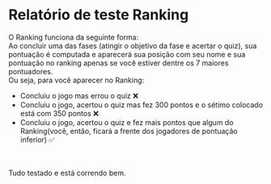 # Relatório de teste Ranking

O Ranking funciona da seguinte forma:
<br>
Ao concluir uma das fases (atingir o objetivo da fase e acertar o quiz), sua pontuação é computada e aparecerá sua posição com seu nome e sua pontuação no ranking apenas se você estiver dentre os 7 maiores pontuadores.
<br>
Ou seja, para você aparecer no Ranking:
<br>
- Concluiu o jogo mas errou o quiz ❌
- Concluiu o jogo, acertou o quiz mas fez 300 pontos e o sétimo colocado está com 350 pontos ❌
- Concluiu o jogo, acertou o quiz e fez mais pontos que algum do Ranking(você, então, ficará a frente dos jogadores de pontuação inferior) ✅
<br>
<br>
Tudo testado e está correndo bem.
